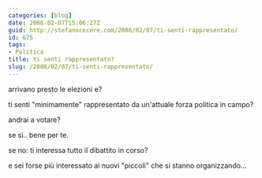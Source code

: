 ```yaml
---
categories: [blog]
date: 2008-02-07T15:06:27Z
guid: http://stefanocecere.com/2008/02/07/ti-senti-rappresentato/
id: 675
tags:
- Politica
title: ti senti rappresentato?
slug: /2008/02/07/ti-senti-rappresentato/
---
```


arrivano presto le elezioni e?

ti senti "minimamente" rappresentato da un'attuale forza politica in campo?
  
andrai a votare?

se sì.. bene per te.

se no: ti interessa tutto il dibattito in corso?
  
e sei forse più interessato ai nuovi "piccoli" che si stanno organizzando…